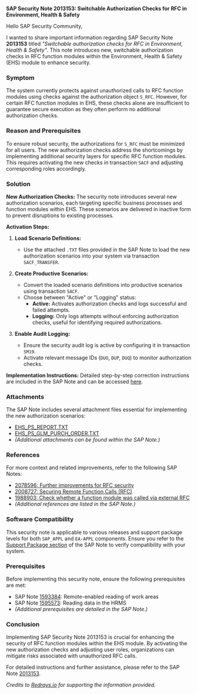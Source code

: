 **SAP Security Note 2013153: Switchable Authorization Checks for RFC in Environment, Health & Safety**

Hello SAP Security Community,

I wanted to share important information regarding SAP Security Note **2013153** titled *"Switchable authorization checks for RFC in Environment, Health & Safety"*. This note introduces new, switchable authorization checks in RFC function modules within the Environment, Health & Safety (EHS) module to enhance security.

### **Symptom**
The system currently protects against unauthorized calls to RFC function modules using checks against the authorization object `S_RFC`. However, for certain RFC function modules in EHS, these checks alone are insufficient to guarantee secure execution as they often perform no additional authorization checks.

### **Reason and Prerequisites**
To ensure robust security, the authorizations for `S_RFC` must be minimized for all users. The new authorization checks address the shortcomings by implementing additional security layers for specific RFC function modules. This requires activating the new checks in transaction `SACF` and adjusting corresponding roles accordingly.

### **Solution**
**New Authorization Checks:**
The security note introduces several new authorization scenarios, each targeting specific business processes and function modules within EHS. These scenarios are delivered in inactive form to prevent disruptions to existing processes.

**Activation Steps:**
1. **Load Scenario Definitions:**
   - Use the attached `.TXT` files provided in the SAP Note to load the new authorization scenarios into your system via transaction `SACF_TRANSFER`.
  
2. **Create Productive Scenarios:**
   - Convert the loaded scenario definitions into productive scenarios using transaction `SACF`.
   - Choose between "Active" or "Logging" status:
     - **Active:** Activates authorization checks and logs successful and failed attempts.
     - **Logging:** Only logs attempts without enforcing authorization checks, useful for identifying required authorizations.

3. **Enable Audit Logging:**
   - Ensure the security audit log is active by configuring it in transaction `SM19`.
   - Activate relevant message IDs (`DUO`, `DUP`, `DUQ`) to monitor authorization checks.

**Implementation Instructions:**
Detailed step-by-step correction instructions are included in the SAP Note and can be accessed [here](https://me.sap.com/corrins/0002013153/1).

### **Attachments**
The SAP Note includes several attachment files essential for implementing the new authorization scenarios:
- [EHS_PS_REPORT.TXT](https://me.sap.com/sap/support/sapnotes/public/services/attachment.htm?iv_key=012003146900000541152014&iv_version=0001&iv_guid=30B739CEE1E24F44BDCD07FBC412383F)
- [EHS_PS_GLM_PURCH_ORDER.TXT](https://me.sap.com/sap/support/sapnotes/public/services/attachment.htm?iv_key=012003146900000541152014&iv_version=0001&iv_guid=549D0EF006918D48862979A0FB48443D)
- *(Additional attachments can be found within the SAP Note.)*

### **References**
For more context and related improvements, refer to the following SAP Notes:
- [2078596: Further improvements for RFC security](https://me.sap.com/notes/2078596)
- [2008727: Securing Remote Function Calls (RFC)](https://me.sap.com/notes/2008727)
- [1988903: Check whether a function module was called via external RFC](https://me.sap.com/notes/1988903)
- *(Additional references are listed in the SAP Note.)*

### **Software Compatibility**
This security note is applicable to various releases and support package levels for both `SAP_APPL` and `EA-APPL` components. Ensure you refer to the [Support Package section](https://me.sap.com/supportpackage/SAPKH60026) of the SAP Note to verify compatibility with your system.

### **Prerequisites**
Before implementing this security note, ensure the following prerequisites are met:
- SAP Note [1593384](https://me.sap.com/notes/1593384): Remote-enabled reading of work areas
- SAP Note [1595573](https://me.sap.com/notes/1595573): Reading data in the HRMS
- *(Additional prerequisites are detailed in the SAP Note.)*

### **Conclusion**
Implementing SAP Security Note 2013153 is crucial for enhancing the security of RFC function modules within the EHS module. By activating the new authorization checks and adjusting user roles, organizations can mitigate risks associated with unauthorized RFC calls.

For detailed instructions and further assistance, please refer to the SAP Note [2013153](https://me.sap.com/notes/2013153).

*Credits to [Redrays.io](https://redrays.io) for supporting the information provided.*